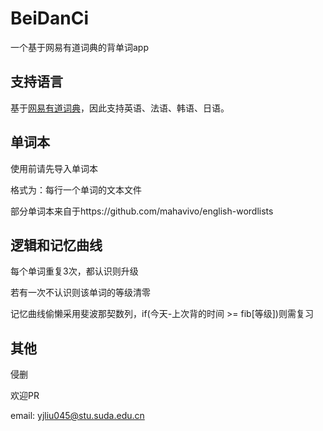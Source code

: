 # BeiDanCi
一个基于网易有道词典的背单词app  

## 支持语言
基于[网易有道词典](https://dict.youdao.com/)，因此支持英语、法语、韩语、日语。

## 单词本
使用前请先导入单词本

格式为：每行一个单词的文本文件

部分单词本来自于https://github.com/mahavivo/english-wordlists

## 逻辑和记忆曲线

每个单词重复3次，都认识则升级

若有一次不认识则该单词的等级清零

记忆曲线偷懒采用斐波那契数列，if(今天-上次背的时间 >= fib[等级])则需复习

## 其他

侵删

欢迎PR

email: yjliu045@stu.suda.edu.cn
